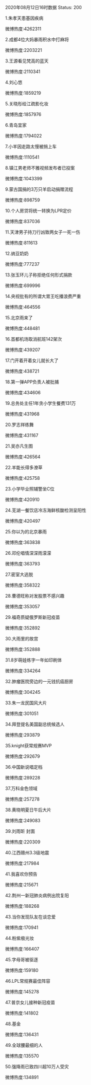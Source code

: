 2020年08月12日16时数据
Status: 200

1.朱孝天患基因疾病

微博热度:4262311

2.成都4位大妈暴雨积水中打麻将

微博热度:2203221

3.王源看见梵高的蓝天

微博热度:2110341

4.刘心悠

微博热度:1859219

5.关晓彤给江疏影化妆

微博热度:1857976

6.青岛宜家

微博热度:1794022

7.小羊因走路太慢被捎上车

微博热度:1110541

8.镇江男老师不雅视频发布者已投案

微博热度:1043399

9.蒙古国捐的3万只羊启动捐赠流程

微博热度:898759

10.个人房贷将统一转换为LPR定价

微博热度:837036

11.天津男子持刀行凶致两女子一死一伤

微博热度:811613

12.纳豆奶奶

微博热度:777237

13.张玉环儿子称拒绝任何形式捐款

微博热度:699996

14.央视批有的所谓大胃王吃播浪费严重

微博热度:464556

15.北京雨来了

微博热度:448481

16.首都机场取消航班142架次

微博热度:439207

17.门开着开着女儿就长大了

微博热度:438721

18.第一弹APP负责人被批捕

微博热度:434606

19.总务处主任1年贪小学生餐费131万

微博热度:431968

20.罗志祥练舞

微博热度:431167

21.吴亦凡生图

微博热度:426564

22.羊能长得多潦草

微博热度:425758

23.小学毕业照辅警坐C位

微博热度:420910

24.芜湖一餐饮店冷冻海鲜核酸检测呈阳性

微博热度:420497

25.你以为的北京暴雨

微博热度:363838

26.邓伦唱情深深雨濛濛

微博热度:363793

27.密室大逃脱

微博热度:358322

28.曹德旺称对发股票不感兴趣

微博热度:353057

29.福奇质疑俄罗斯新冠疫苗

微博热度:352892

30.大雨里的故宫

微博热度:352888

31.8岁萌娃练字一年如印刷体

微博热度:334264

32.肿瘤医院旁边的一元钱抗癌厨房

微博热度:304245

33.朱一龙民国风大片

微博热度:301051

34.拜登提名美国副总统候选人

微博热度:293879

35.knight获常规赛MVP

微博热度:292679

36.中国新说唱定档

微博热度:289228

37.万科金色领域

微博热度:257278

38.黄晓明夏日午后大片

微博热度:249083

39.刘雨昕 封面

微博热度:220309

40.江西赣州3.3级地震

微博热度:217984

41.我喜欢你预告

微博热度:215671

42.荆州一新冠肺炎病例出院复阳

微博热度:188268

43.当你发现队友在谈恋爱

微博热度:170941

44.粉紫极光妆

微博热度:166407

45.字母哥被驱逐

微博热度:159180

46.LPL常规赛最佳阵容

微博热度:145278

47.普京女儿接种新冠疫苗

微博热度:141802

48.基金

微博热度:136431

49.全球腰最细的人

微博热度:135570

50.强降雨已致四川超10万人受灾

微博热度:134891

